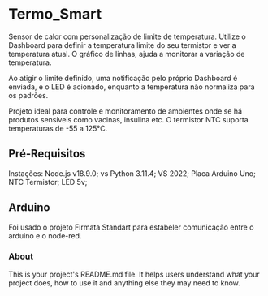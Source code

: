 Termo_Smart
===========

Sensor de calor com personalização de limite de temperatura.
Utilize o Dashboard para definir a temperatura limite do seu termistor e ver a temperatura atual.
O gráfico de linhas, ajuda a monitorar a variação de temperatura.

Ao atigir o limite definido, uma notificação pelo próprio Dashboard é enviada, e o LED é acionado, enquanto a temperatura não normaliza para os padrões.

Projeto ideal para controle e monitoramento de ambientes onde se há produtos sensíveis como vacinas, insulina etc.
O termistor NTC suporta temperaturas de -55 a 125°C.


## Pré-Requisitos

Instações:
Node.js v18.9.0;
vs Python 3.11.4;
VS 2022;
Placa Arduino Uno;
NTC Termistor;
LED 5v;

## Arduino
Foi usado o projeto Firmata Standart para estabeler comunicação entre o arduino e o node-red.

### About

This is your project's README.md file. It helps users understand what your
project does, how to use it and anything else they may need to know.


